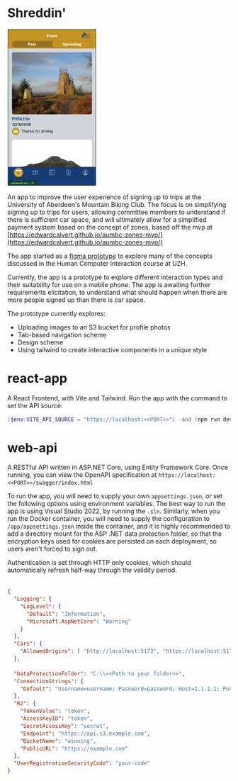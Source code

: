 # Shreddin'
<img src="./react-app/public/ui-screenshot.png" alt="drawing" width="200"/>

An app to improve the user experience of signing up to trips at the University of Aberdeen's Mountain Biking Club. The focus is on simplifying signing up to trips for users, allowing committee members to understand if there is sufficient car space, and will ultimately allow for a simplified payment system based on the concept of zones, based off the mvp at [https://edwardcalvert.github.io/aumbc-zones-mvp/](https://edwardcalvert.github.io/aumbc-zones-mvp/)

The app started as a [figma prototype](https://www.figma.com/design/QcJvP5MwywkM7Sar5As5RW/AUMBC-potential-app?node-id=5488-666&t=XYZJlflFSBLFEkz7-1) to explore many of the concepts discussed in the Human Computer Interaction course at UZH. 

Currently, the app is a prototype to explore different interaction types and their suitability for use on a mobile phone. The app is awaiting further requirements elicitation, to understand what should happen when there are more people signed up than there is car space. 

The prototype currently explores:
- Uploading images to an S3 bucket for profile photos
- Tab-based navigation scheme
- Design scheme 
- Using tailwind to create interactive components in a unique style

# react-app

A React Frontend, with Vite and Tailwind. 
Run the app with the command to set the API source: 
```powershell
($env:VITE_API_SOURCE = "https://localhost:<<PORT>>") -and (npm run dev)
```

# web-api

A RESTful API written in ASP.NET Core, using Entity Framework Core. Once running, you can view the OpenAPI specification at `https://localhost:<<PORT>>/swagger/index.html`

To run the app, you will need to supply your own `appsettings.json`, or set the following options using environment variables. The best way to run the app is using Visual Studio 2022, by running the `.sln`. Similarly, when you run the Docker container, you will need to supply the configuration to `/app/appsettings.json` inside the container, and it is highly recommended to add a directory mount for the ASP .NET data protection folder, so that the encryption keys used for cookies are persisted on each deployment, so users aren't forced to sign out. 

Authentication is set through HTTP only cookies, which should automatically refresh half-way through the validity period.

```json

{
  "Logging": {
    "LogLevel": {
      "Default": "Information",
      "Microsoft.AspNetCore": "Warning"
    }
  },
  "Cors": {
    "AllowedOrigins": [ "http://localhost:5173", "https://localhost:5173", "https://<<your-shreddin-instance>>.example.com"] //Make sure to include the local environment- assumed to be :5173
  },

  "DataProtectionFolder": "C:\\<<Path to your folder>>",
  "ConnectionStrings": {
    "Default": "Username=username; Password=password; Host=1.1.1.1; Port=1111; Database=table;"
  },
  "R2": {
    "TokenValue": "token",
    "AccessKeyID": "token",
    "SecretAccessKey": "secret",
    "Endpoint": "https://api.s3.example.com",
    "BucketName": "winning",
    "PublicURL": "https://example.com"
  },
  "UserRegistrationSecurityCode": "your-code"
}

```
